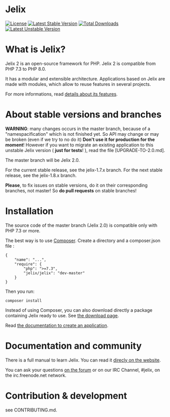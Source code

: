# Jelix

[![License](https://poser.pugx.org/jelix/jelix/license)](https://packagist.org/packages/jelix/jelix)
[![Latest Stable Version](https://poser.pugx.org/jelix/jelix/v/stable)](https://packagist.org/packages/jelix/jelix)
[![Total Downloads](https://poser.pugx.org/jelix/jelix/downloads)](https://packagist.org/packages/jelix/jelix)
[![Latest Unstable Version](https://poser.pugx.org/jelix/jelix/v/unstable)](https://packagist.org/packages/jelix/jelix)

What is Jelix?
==============

Jelix 2 is an open-source framework for PHP. Jelix 2 is compatible from PHP 7.3 to PHP 8.0.

It has a modular and extensible architecture. Applications based on Jelix are made
with modules, which allow to reuse features in several projects.

For more informations, read [details about its features](https://jelix.org/articles/en/features).

About stable versions and branches
==================================

**WARNING**: many changes occurs in the master branch, because of a "namespacification"
which is not finished yet. So API may change or may be broken (even if we try to no do it)
**Don't use it for production for the moment**! However if you want to migrate an existing
application to this unstable Jelix version ( **just for tests**! ), read the file
[UPGRADE-TO-2.0.md].

The master branch will be Jelix 2.0.

For the current stable release, see the jelix-1.7.x branch. For the next stable release,
see the jelix-1.8.x branch.

**Please**, to fix issues on stable versions, do it on their corresponding branches,
not master! So **do pull requests** on stable branches!

Installation
===========

The source code of the master branch (Jelix 2.0) is compatible only with PHP 7.3 or more.

The best way is to use [Composer](https://getcomposer.org).
Create a directory and a composer.json file : 

```
{
    "name": "...",
    "require": {
        "php": ">=7.3",
        "jelix/jelix": "dev-master"
    }
}
```

Then you run:

```
composer install
```

Instead of using Composer, you can also download directly a package containing Jelix ready
to use. See [the download page](https://jelix.org/articles/en/download).

Read [the documentation to create an application](https://docs.jelix.org/en/manual-1.8/installation/create-application).

Documentation and community
========================

There is a full manual to learn Jelix. You can read it [direcly on the website](https://docs.jelix.org/en/manual-1.8).

You can ask your questions [on the forum](https://jelix.org/forums/forum/cat/2-english) or
on our IRC Channel, #jelix, on the irc.freenode.net network.

Contribution & development
===========================

see CONTRIBUTING.md.
